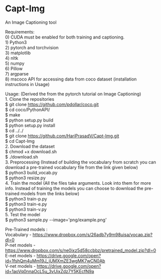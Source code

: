 # Capt-Img
An Image Captioning tool  
  
Requirements:  
	0) CUDA must be enabled for both training and captioning.  
	1) Python3  
	2) pytorch and torchvision  
	3) matplotlib  
	4) nltk  
	5) numpy  
	6) Pillow  
	7) argparse  
	8) mscoco API for accessing data from coco dataset (installation instructions in Usage)  
  
Usage: (Derived the from the pytorch tutorial on Image Captioning)  
	1. Clone the repositories  
		$ git clone https://github.com/pdollar/coco.git  
		$ cd coco/PythonAPI/  
		$ make  
		$ python setup.py build  
		$ python setup.py install  
		$ cd ../../  
		$ git clone https://github.com/HariPrasadV/Capt-Img.git  
		$ cd Capt-Img  
	2. Download the dataset  
		$ chmod +x download.sh  
		$ ./download.sh  
	3. Preprocessing (Instead of building the vocabulary from scratch you can download a pre-trained vocabulary file from the link given below)  
		$ python3 build_vocab.py  
		$ python3 resize.py  
	4. Train the model (All the files take arguments. Look into them for more info. Instead of training the models you can choose to download the pre-trained models from the links below)  
		$ python3 train-p.py  
		$ python3 train-e.py    
		$ python3 train-v.py    
	5. Test the model  
		$ python3 sample.py --image='png/example.png'  
  
Pre-Trained models :  
	Vocabulary 		- https://www.dropbox.com/s/26adb7y9m98uisa/vocap.zip?dl=0  
	P-net models 	- https://www.dropbox.com/s/ne0ixz5d58ccbbz/pretrained_model.zip?dl=0  
	E-net models 	- https://drive.google.com/open?id=1fshQm4uMm19J_jUMXmZE3wgMK7wCN0Ab  
	V-net models 	- https://drive.google.com/open?id=1aoVq0nnaOcL5u_3vUixZdz7Y5KEcfN9a
